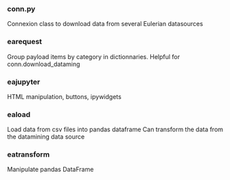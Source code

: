 ### conn.py

Connexion class to download data from several Eulerian datasources

### earequest

Group payload items by category in dictionnaries.
Helpful for conn.download_dataming

### eajupyter

HTML manipulation, buttons, ipywidgets

### eaload

Load data from csv files into pandas dataframe
Can transform the data from the datamining data source

### eatransform

Manipulate pandas DataFrame